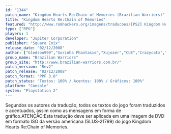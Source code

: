 ```yaml
---
id: "1344"
patch_name: "Kingdom Hearts Re:Chain of Memories (Brazilian Warriors)"
title: "Kingdom Hearts Re:Chain of Memories"
featured: "http://www.romhackers.org/imagens/traducoes/[PS2] Kingdom Hearts Re-Chain of Memories - Brazilian Warriors - 1.jpg"
type: ["RPG"]
players: 1
developer: "Jupiter Corporation"
publisher: "Square Enix"
release_date: "02/12/2008"
author: ["Gledson999","Sorinha Phantasie","Xujozer","CUE","Crazycatz","NetoRpg","Danny Soraiko","gdkchan","Sérgio-F"]
group_name: "Brazilian Warriors"
group_site: "http://www.brazilian-warriors.com.br/"
patch_version: "Rev2"
patch_release: "02/12/2008"
patch_format: "PPF 3.0"
patch_status: "Textos: 100% / Acentos: 100% / Gráficos: 100%"
platform: "Console"
system: "Playstation 2"
---
```


Segundos os autores da tradução, todos os textos do jogo foram traduzidos e acentuados, assim como as mensagens em forma de gráfico.ATENÇÃO:Esta tradução deve ser aplicada em uma imagem de DVD em formato ISO da versão americana (SLUS-21799) do jogo Kingdom Hearts Re:Chain of Memories.